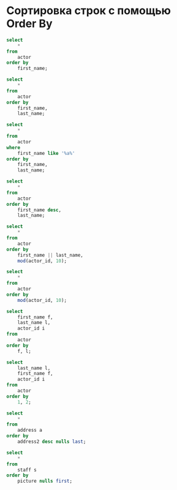 # Сортировка строк с помощью Order By

```sql
select
	*
from
	actor
order by
	first_name;
```

```sql
select
	*
from
	actor
order by
	first_name,
	last_name;
```

```sql
select
	*
from
	actor
where
	first_name like '%a%'
order by
	first_name,
	last_name;
```

```sql
select
	*
from
	actor
order by
	first_name desc,
	last_name;
```

```sql
select
	*
from
	actor
order by
	first_name || last_name,
	mod(actor_id, 10);
```

```sql
select
	*
from
	actor
order by
	mod(actor_id, 10);
```

```sql
select
	first_name f,
	last_name l,
	actor_id i
from
	actor
order by
	f, l;
```

```sql
select
	last_name l,
	first_name f,
	actor_id i
from
	actor
order by
	1, 2;
```

```sql
select
	*
from
	address a
order by
	address2 desc nulls last;
```

```sql
select
	*
from
	staff s
order by
	picture nulls first;
```
